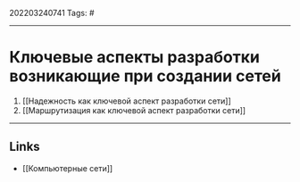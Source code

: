 202203240741
Tags: #

---

# Ключевые аспекты разработки возникающие при создании сетей
1. [[Надежность как ключевой аспект разработки сети]]
2. [[Маршрутизация как ключевой аспект разработки сети]]

---
## Links
- [[Компьютерные сети]]
